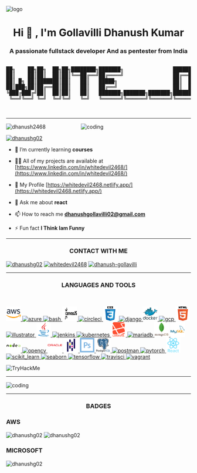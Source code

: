 
![logo](https://jguni.in/images/full-stack-banner.jpg)


<h1 align="center">Hi 👋 , I'm Gollavilli Dhanush Kumar</h1>
<h3 align="center">A passionate fullstack developer And as pentester from India</h3>

<pre align="center">

██╗    ██╗██╗  ██╗██╗████████╗███████╗                ██████╗ ███████╗██╗   ██╗██╗██╗     
██║    ██║██║  ██║██║╚══██╔══╝██╔════╝                ██╔══██╗██╔════╝██║   ██║██║██║     
██║ █╗ ██║███████║██║   ██║   █████╗                  ██║  ██║█████╗  ██║   ██║██║██║     
██║███╗██║██╔══██║██║   ██║   ██╔══╝                  ██║  ██║██╔══╝  ╚██╗ ██╔╝██║██║     
╚███╔███╔╝██║  ██║██║   ██║   ███████╗███████╗███████╗██████╔╝███████╗ ╚████╔╝ ██║███████╗
 ╚══╝╚══╝ ╚═╝  ╚═╝╚═╝   ╚═╝   ╚══════╝╚══════╝╚══════╝╚═════╝ ╚══════╝  ╚═══╝  ╚═╝╚══════╝
</pre>
<br />
<hr />

<img align="right" alt="coding" width="300" src="https://github.com/Dhanush2468/Dhanush2468/assets/112778628/dfe8b75b-092a-4e3a-b212-6678e2077f17">


<p align="left"> <img src="https://komarev.com/ghpvc/?username=dhanush2468&label=Profile%20views&color=0e75b6&style=flat" alt="dhanush2468" /> </p>

<p align="left"> <a href="https://twitter.com/dhanushg02" target="blank"><img src="https://img.shields.io/twitter/follow/dhanushg02?logo=twitter&style=for-the-badge" alt="dhanushg02" /></a> </p>

- 🌱 I’m currently learning **courses**

- 👨‍💻 All of my projects are available at [https://www.linkedin.com/in/whitedevil2468/](https://www.linkedin.com/in/whitedevil2468/)

- 📝 My Profile [https://whitedevil2468.netlify.app/](https://whitedevil2468.netlify.app/)

- 💬 Ask me about **react**

- 📫 How to reach me **dhanushgollavilli02@gmail.com**

- ⚡ Fun fact **I Think Iam Funny**

<hr />
<h3 align="center">CONTACT WITH ME</h3>
<p align="left">
<a href="https://twitter.com/dhanushg02" target="blank"><img align="center" src="https://raw.githubusercontent.com/rahuldkjain/github-profile-readme-generator/master/src/images/icons/Social/twitter.svg" alt="dhanushg02" height="30" width="40" /></a>
<a href="https://linkedin.com/in/whitedevil2468" target="blank"><img align="center" src="https://raw.githubusercontent.com/rahuldkjain/github-profile-readme-generator/master/src/images/icons/Social/linked-in-alt.svg" alt="whitedevil2468" height="30" width="40" /></a>
<a href="https://www.leetcode.com/dhanush-gollavilli" target="blank"><img align="center" src="https://raw.githubusercontent.com/rahuldkjain/github-profile-readme-generator/master/src/images/icons/Social/leet-code.svg" alt="dhanush-gollavilli" height="30" width="40" /></a>

</p>
<hr />
<h3 align="center">LANGUAGES AND TOOLS</h3>
<br />
<p align="left"> <a href="https://aws.amazon.com" target="_blank" rel="noreferrer"> <img src="https://raw.githubusercontent.com/devicons/devicon/master/icons/amazonwebservices/amazonwebservices-original-wordmark.svg" alt="aws" width="40" height="40"/> </a> <a href="https://azure.microsoft.com/en-in/" target="_blank" rel="noreferrer"> <img src="https://www.vectorlogo.zone/logos/microsoft_azure/microsoft_azure-icon.svg" alt="azure" width="40" height="40"/> </a> <a href="https://www.gnu.org/software/bash/" target="_blank" rel="noreferrer"> <img src="https://www.vectorlogo.zone/logos/gnu_bash/gnu_bash-icon.svg" alt="bash" width="40" height="40"/> </a> <a href="https://canvasjs.com" target="_blank" rel="noreferrer"> <img src="https://raw.githubusercontent.com/Hardik0307/Hardik0307/master/assets/canvasjs-charts.svg" alt="canvasjs" width="40" height="40"/> </a> <a href="https://circleci.com" target="_blank" rel="noreferrer"> <img src="https://www.vectorlogo.zone/logos/circleci/circleci-icon.svg" alt="circleci" width="40" height="40"/> </a> <a href="https://www.w3schools.com/css/" target="_blank" rel="noreferrer"> <img src="https://raw.githubusercontent.com/devicons/devicon/master/icons/css3/css3-original-wordmark.svg" alt="css3" width="40" height="40"/> </a> <a href="https://www.djangoproject.com/" target="_blank" rel="noreferrer"> <img src="https://cdn.worldvectorlogo.com/logos/django.svg" alt="django" width="40" height="40"/> </a> <a href="https://www.docker.com/" target="_blank" rel="noreferrer"> <img src="https://raw.githubusercontent.com/devicons/devicon/master/icons/docker/docker-original-wordmark.svg" alt="docker" width="40" height="40"/> </a> <a href="https://cloud.google.com" target="_blank" rel="noreferrer"> <img src="https://www.vectorlogo.zone/logos/google_cloud/google_cloud-icon.svg" alt="gcp" width="40" height="40"/> </a> <a href="https://www.w3.org/html/" target="_blank" rel="noreferrer"> <img src="https://raw.githubusercontent.com/devicons/devicon/master/icons/html5/html5-original-wordmark.svg" alt="html5" width="40" height="40"/> </a> <a href="https://www.adobe.com/in/products/illustrator.html" target="_blank" rel="noreferrer"> <img src="https://www.vectorlogo.zone/logos/adobe_illustrator/adobe_illustrator-icon.svg" alt="illustrator" width="40" height="40"/> </a> <a href="https://www.java.com" target="_blank" rel="noreferrer"> <img src="https://raw.githubusercontent.com/devicons/devicon/master/icons/java/java-original.svg" alt="java" width="40" height="40"/> </a> <a href="https://www.jenkins.io" target="_blank" rel="noreferrer"> <img src="https://www.vectorlogo.zone/logos/jenkins/jenkins-icon.svg" alt="jenkins" width="40" height="40"/> </a> <a href="https://kubernetes.io" target="_blank" rel="noreferrer"> <img src="https://www.vectorlogo.zone/logos/kubernetes/kubernetes-icon.svg" alt="kubernetes" width="40" height="40"/> </a> <a href="https://laravel.com/" target="_blank" rel="noreferrer"> <img src="https://raw.githubusercontent.com/devicons/devicon/master/icons/laravel/laravel-plain-wordmark.svg" alt="laravel" width="40" height="40"/> </a> <a href="https://mariadb.org/" target="_blank" rel="noreferrer"> <img src="https://www.vectorlogo.zone/logos/mariadb/mariadb-icon.svg" alt="mariadb" width="40" height="40"/> </a> <a href="https://www.mongodb.com/" target="_blank" rel="noreferrer"> <img src="https://raw.githubusercontent.com/devicons/devicon/master/icons/mongodb/mongodb-original-wordmark.svg" alt="mongodb" width="40" height="40"/> </a> <a href="https://www.mysql.com/" target="_blank" rel="noreferrer"> <img src="https://raw.githubusercontent.com/devicons/devicon/master/icons/mysql/mysql-original-wordmark.svg" alt="mysql" width="40" height="40"/> </a> <a href="https://nodejs.org" target="_blank" rel="noreferrer"> <img src="https://raw.githubusercontent.com/devicons/devicon/master/icons/nodejs/nodejs-original-wordmark.svg" alt="nodejs" width="40" height="40"/> </a> <a href="https://opencv.org/" target="_blank" rel="noreferrer"> <img src="https://www.vectorlogo.zone/logos/opencv/opencv-icon.svg" alt="opencv" width="40" height="40"/> </a> <a href="https://www.oracle.com/" target="_blank" rel="noreferrer"> <img src="https://raw.githubusercontent.com/devicons/devicon/master/icons/oracle/oracle-original.svg" alt="oracle" width="40" height="40"/> </a> <a href="https://pandas.pydata.org/" target="_blank" rel="noreferrer"> <img src="https://raw.githubusercontent.com/devicons/devicon/2ae2a900d2f041da66e950e4d48052658d850630/icons/pandas/pandas-original.svg" alt="pandas" width="40" height="40"/> </a> <a href="https://www.photoshop.com/en" target="_blank" rel="noreferrer"> <img src="https://raw.githubusercontent.com/devicons/devicon/master/icons/photoshop/photoshop-line.svg" alt="photoshop" width="40" height="40"/> </a> <a href="https://www.postgresql.org" target="_blank" rel="noreferrer"> <img src="https://raw.githubusercontent.com/devicons/devicon/master/icons/postgresql/postgresql-original-wordmark.svg" alt="postgresql" width="40" height="40"/> </a> <a href="https://postman.com" target="_blank" rel="noreferrer"> <img src="https://www.vectorlogo.zone/logos/getpostman/getpostman-icon.svg" alt="postman" width="40" height="40"/> </a> <a href="https://pytorch.org/" target="_blank" rel="noreferrer"> <img src="https://www.vectorlogo.zone/logos/pytorch/pytorch-icon.svg" alt="pytorch" width="40" height="40"/> </a> <a href="https://reactjs.org/" target="_blank" rel="noreferrer"> <img src="https://raw.githubusercontent.com/devicons/devicon/master/icons/react/react-original-wordmark.svg" alt="react" width="40" height="40"/> </a> <a href="https://scikit-learn.org/" target="_blank" rel="noreferrer"> <img src="https://upload.wikimedia.org/wikipedia/commons/0/05/Scikit_learn_logo_small.svg" alt="scikit_learn" width="40" height="40"/> </a> <a href="https://seaborn.pydata.org/" target="_blank" rel="noreferrer"> <img src="https://seaborn.pydata.org/_images/logo-mark-lightbg.svg" alt="seaborn" width="40" height="40"/> </a> <a href="https://www.tensorflow.org" target="_blank" rel="noreferrer"> <img src="https://www.vectorlogo.zone/logos/tensorflow/tensorflow-icon.svg" alt="tensorflow" width="40" height="40"/> </a> <a href="https://travis-ci.org" target="_blank" rel="noreferrer"> <img src="https://www.vectorlogo.zone/logos/travis-ci/travis-ci-icon.svg" alt="travisci" width="40" height="40"/> </a> <a href="https://www.vagrantup.com/" target="_blank" rel="noreferrer"> <img src="https://www.vectorlogo.zone/logos/vagrantup/vagrantup-icon.svg" alt="vagrant" width="40" height="40"/> </a> </p>
<img src="https://tryhackme-badges.s3.amazonaws.com/Dhanush.Kumar.png" alt="TryHackMe">
</p>
<hr />
<img align="center" alt="coding" width="400" src="https://github-readme-stats.vercel.app/api?username=Dhanush2468&show_icons=true&theme=radical">
<hr />
<h3 align="center">BADGES</h3>
<h3 align="left">AWS</h3>
<p align="left">
<a target="blank"><img align="center" src="https://github.com/Dhanush2468/Dhanush2468/assets/112778628/1d03dc81-9a59-4402-ac8c-49f1a483070a" alt="dhanushg02" height="150" width="150" /></a>
<a target="blank"><img align="center" src="https://github.com/Dhanush2468/Dhanush2468/assets/112778628/49097ed9-abe2-42bb-8be7-fa2940bd0975" alt="dhanushg02" height="150" width="150" /></a>
<br />
<h3 align="left">MICROSOFT</h3>
<a target="blank"><img align="center" src="https://github.com/Dhanush2468/Dhanush2468/assets/112778628/ba82ace6-6626-4041-941d-3646270ac464" alt="dhanushg02" height="150" width="150" /></a>


